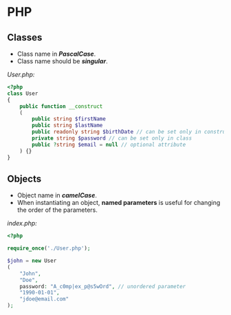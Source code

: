 # PHP

## Classes

- Class name in ***PascalCase***.
- Class name should be ***singular***.

*User.php:*

```php
<?php
class User
{
    public function __construct
    (
        public string $firstName
        public string $lastName
        public readonly string $birthDate // can be set only in constructor
        private string $password // can be set only in class
        public ?string $email = null // optional attribute
    ) {}
}
 ```

## Objects

- Object name in ***camelCase***.
- When instantiating an object, **named parameters** is useful for changing the
order of the parameters.

*index.php:*

```php
<?php

require_once('./User.php');

$john = new User
(
    "John",
    "Doe",
    password: "A_c0mp|ex_p@s5wOrd", // unordered parameter
    "1990-01-01",
    "jdoe@email.com"
);
```
